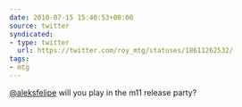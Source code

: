 ```yaml
---
date: 2010-07-15 15:40:53+00:00
source: twitter
syndicated:
- type: twitter
  url: https://twitter.com/roy_mtg/statuses/18611262532/
tags:
- mtg
---
```


[@aleksfelipe](https://twitter.com/aleksfelipe/) will you play in the m11 release party?